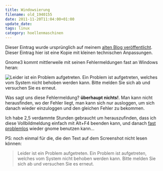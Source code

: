 ```yaml
---
title: Windowsierung
filename: old_1940155
date: 2011-11-20T11:04:00+01:00
update_date:
tags: linux
category: hoellenmaschinen
---
```

Dieser Eintrag wurde ursprünglich auf meinem [alten Blog veröffentlicht](https://stu.blogger.de/stories/1940155/). Dieser Eintrag hier ist eine Kopie mit kleinen technischen Anpassungen.

Gnome3 kommt mittlerweile mit seinen Fehlermeldungen fast an Windows heran:

![Leider ist ein Problem aufgetreten. Ein Problem ist aufgetreten, welches vom System nicht behoben werden kann. Bitte melden Sie sich ab und versuchen Sie es erneut.](/file/something_wrong.png)

Was sagt uns diese Fehlermeldung? **überhaupt nichts!**. Man kann nicht herausfinden, wo der Fehler liegt, man kann sich nur ausloggen, um sich danach wieder einzuloggen und den gleichen Fehler zu bekommen.

Ich habe 2,5 verdammte Stunden gebraucht um herauszufinden, dass ich diese Vollbildmeldung einfach mit Alt+F4 beenden kann, und danach [fast problemlos](/blogposts/old_1934973) wieder gnome benutzen kann…

PS: noch einmal für die, die den Text auf dem Screenshot nicht lesen können:

> Leider ist ein Problem aufgetreten. Ein Problem ist aufgetreten, welches vom System nicht behoben werden kann. Bitte melden Sie sich ab und versuchen Sie es erneut.
